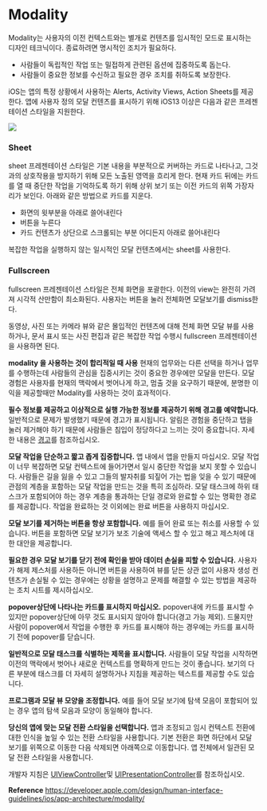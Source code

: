 # Modality



Modality는 사용자의 이전 컨텍스트와는 별개로 컨텐츠를 임시적인 모드로 표시하는 디자인 테크닉이다. 종료하려면 명시적인 조치가 필요하다. 

- 사람들이 독립적인 작업 또는 밀접하게 관련된 옵션에 집중하도록 돕는다.
- 사람들이 중요한 정보를 수신하고 필요한 경우 조치를 취하도록 보장한다. 

iOS는 앱의 특정 상황에서 사용하는 Alerts, Activity Views, Action Sheets를 제공한다. 앱에 사용자 정의 모달 컨텐츠를 표시하기 위해 iOS13 이상은 다음과 같은 프레젠테이션 스타일을 지원한다.


![](https://images.velog.io/images/delmasong/post/a9399c3e-4f0f-46b6-8f63-1b163ae11ab1/%EC%8A%A4%ED%81%AC%EB%A6%B0%EC%83%B7%202020-04-05%20%EC%98%A4%ED%9B%84%204.53.50.png)
### Sheet

sheet 프레젠테이션 스타일은 기본 내용을 부분적으로 커버하는 카드로 나타나고, 그것과의 상호작용을 방지하기 위해 모든 노출된 영역을 흐리게 한다. 현재 카드 뒤에는 카드를 열 때 중단한 작업을 기억하도록 하기 위해 상위 보기 또는 이전 카드의 위쪽 가장자리가 보인다. 아래와 같은 방법으로 카드를 지운다.

- 화면의 윗부분을 아래로 쓸어내린다
- 버튼을 누른다
- 카드 컨텐츠가 상단으로 스크롤되는 부분 어디든지 아래로 쓸어내린다

복잡한 작업을 실행하지 않는 일시적인 모달 컨텐츠에서는 sheet를 사용한다.



### Fullscreen

fullscreen 프레젠테이션 스타일은 전체 화면을 포괄한다. 이전의 view는 완전히 가려져 시각적 산만함이 최소화된다. 사용자는 버튼을 눌러 전체화면 모달보기를 dismiss한다. 

동영상, 사진 또는 카메라 뷰와 같은 몰입적인 컨텐츠에 대해 전체 화면 모달 뷰를 사용하거나, 문서 표시 또는 사진 편집과 같은 복잡한 작업 수행시 fullscreen 프레젠테이션을 사용하면 된다.



**modality 을 사용하는 것이 합리적일 때 사용** 현재의 업무와는 다른 선택을 하거나 업무를 수행하는데 사람들의 관심을 집중시키는 것이 중요한 경우에만 모달을 만든다. 모달 경험은 사용자를 현재의 맥락에서 벗어나게 하고, 멈출 것을 요구하기 때문에, 분명한 이익을 제공할때만 Modality를 사용하는 것이 효과적이다. 



**필수 정보를 제공하고 이상적으로 실행 가능한 정보를 제공하기 위해 경고를 예약합니다.** 일반적으로 문제가 발생했기 때문에 경고가 표시됩니다. 알림은 경험을 중단하고 탭을 눌러 제거해야 하기 때문에 사람들은 침입이 정당하다고 느끼는 것이 중요합니다. 자세한 내용은 [경고](https://developer.apple.com/design/human-interface-guidelines/ios/views/alerts/)를 참조하십시오.

**모달 작업을 단순하고 짧고 좁게 집중합니다.** 앱 내에서 앱을 만들지 마십시오. 모달 작업이 너무 복잡하면 모달 컨텍스트에 들어가면서 일시 중단한 작업을 보지 못할 수 있습니다. 사람들은 길을 잃을 수 있고 그들의 발자취를 되짚어 가는 법을 잊을 수 있기 때문에 관점의 계층을 포함하는 모달 작업을 만드는 것을 특히 조심하라. 모달 태스크에 하위 태스크가 포함되어야 하는 경우 계층을 통과하는 단일 경로와 완료할 수 있는 명확한 경로를 제공합니다. 작업을 완료하는 것 이외에는 완료 버튼을 사용하지 마십시오.

**모달 보기를 제거하는 버튼을 항상 포함합니다.** 예를 들어 완료 또는 취소를 사용할 수 있습니다. 버튼을 포함하면 모달 보기가 보조 기술에 액세스 할 수 있고 해고 제스처에 대한 대안을 제공합니다.

**필요한 경우 모달 보기를 닫기 전에 확인을 받아 데이터 손실을 피할 수 있습니다.** 사용자가 해제 제스처를 사용하든 아니면 버튼을 사용하여 뷰를 닫든 상관 없이 사용자 생성 컨텐츠가 손실될 수 있는 경우에는 상황을 설명하고 문제를 해결할 수 있는 방법을 제공하는 조치 시트를 제시하십시오.

**popover상단에 나타나는 카드를 표시하지 마십시오.** popover내에 카드를 표시할 수 있지만 popover상단에 아무 것도 표시되지 않아야 합니다(경고 가능 제외). 드물지만 사람이 popover에서 작업을 수행한 후 카드를 표시해야 하는 경우에는 카드를 표시하기 전에 popover를 닫습니다.

**일반적으로 모달 태스크를 식별하는 제목을 표시합니다.** 사람들이 모달 작업을 시작하면 이전의 맥락에서 벗어나 새로운 컨텍스트를 명확하게 만드는 것이 좋습니다. 보기의 다른 부분에 태스크를 더 자세히 설명하거나 지침을 제공하는 텍스트를 제공할 수도 있습니다.

**프로그램과 모달 뷰 모양을 조정합니다.** 예를 들어 모달 보기에 탐색 모음이 포함되어 있는 경우 앱의 탐색 모음과 모양이 동일해야 합니다.

**당신의 앱에 맞는 모달 전환 스타일을 선택합니다.** 앱과 조정되고 임시 컨텍스트 전환에 대한 인식을 높일 수 있는 전환 스타일을 사용합니다. 기본 전환은 화면 하단에서 모달 보기를 위쪽으로 이동한 다음 삭제되면 아래쪽으로 이동합니다. 앱 전체에서 일관된 모달 전환 스타일을 사용합니다.



개발자 지침은 [UIViewController](https://developer.apple.com/documentation/uikit/uiviewcontroller)및 [UIPresentationController](https://developer.apple.com/documentation/uikit/uipresentationcontroller)를 참조하십시오.

**Reference**
https://developer.apple.com/design/human-interface-guidelines/ios/app-architecture/modality/